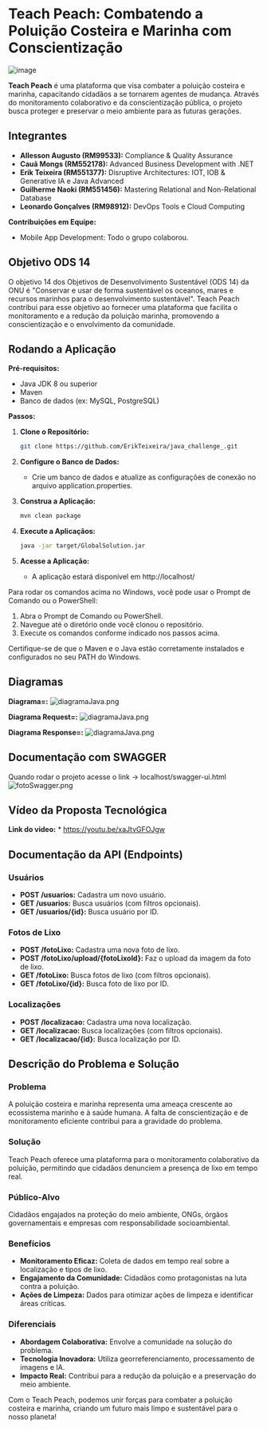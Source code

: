# Teach Peach: Combatendo a Poluição Costeira e Marinha com Conscientização

![image](https://github.com/AlleSilvaa/TechPeach/assets/126684613/9783be37-be88-4a69-9629-dbc7f67624d6)

**Teach Peach** é uma plataforma que visa combater a poluição costeira e marinha, capacitando cidadãos a se tornarem agentes de mudança. Através do monitoramento colaborativo e da conscientização pública, o projeto busca proteger e preservar o meio ambiente para as futuras gerações.

## Integrantes

* **Allesson Augusto (RM99533):** Compliance & Quality Assurance
* **Cauã Mongs (RM552178):** Advanced Business Development with .NET
* **Erik Teixeira (RM551377):** Disruptive Architectures: IOT, IOB & Generative IA e Java Advanced
* **Guilherme Naoki (RM551456):** Mastering Relational and Non-Relational Database
* **Leonardo Gonçalves (RM98912):** DevOps Tools e Cloud Computing

**Contribuições em Equipe:**
* Mobile App Development: Todo o grupo colaborou.

## Objetivo ODS 14
O objetivo 14 dos Objetivos de Desenvolvimento Sustentável (ODS 14) da ONU é "Conservar e usar de forma sustentável os oceanos, mares e recursos marinhos para o desenvolvimento sustentável". Teach Peach contribui para esse objetivo ao fornecer uma plataforma que facilita o monitoramento e a redução da poluição marinha, promovendo a conscientização e o envolvimento da comunidade.

## Rodando a Aplicação

**Pré-requisitos:**

* Java JDK 8 ou superior
* Maven
* Banco de dados (ex: MySQL, PostgreSQL)

**Passos:**

1. **Clone o Repositório:**
   ```bash
   git clone https://github.com/ErikTeixeira/java_challenge_.git

2. **Configure o Banco de Dados:**
    * Crie um banco de dados e atualize as configurações de conexão no arquivo application.properties.

3. **Construa a Aplicação:**
    ```bash
    mvn clean package

4. **Execute a Aplicaçãos:**
    ```bash
   java -jar target/GlobalSolution.jar

5. **Acesse a Aplicação:**
    * A aplicação estará disponível em http://localhost/

Para rodar os comandos acima no Windows, você pode usar o Prompt de Comando ou o PowerShell:

1. Abra o Prompt de Comando ou PowerShell.
2. Navegue até o diretório onde você clonou o repositório.
3. Execute os comandos conforme indicado nos passos acima.

Certifique-se de que o Maven e o Java estão corretamente instalados e configurados no seu PATH do Windows.



## Diagramas

**Diagrama=:**
    ![diagramaJava.png](documentacao/diagrama.png)

**Diagrama Request=:**
![diagramaJava.png](documentacao/diagrama_request.png)

**Diagrama Response=:**
![diagramaJava.png](documentacao/diagrama_response.png)

## Documentação com SWAGGER
Quando rodar o projeto acesse o link -> localhost/swagger-ui.html
![fotoSwagger.png](documentacao/swagger.png)

## Vídeo da Proposta Tecnológica

**Link do video:**
    * https://youtu.be/xaJtvGFOJgw


## Documentação da API (Endpoints)

### Usuários

- **POST /usuarios:** Cadastra um novo usuário.
- **GET /usuarios:** Busca usuários (com filtros opcionais).
- **GET /usuarios/{id}:** Busca usuário por ID.

### Fotos de Lixo

- **POST /fotoLixo:** Cadastra uma nova foto de lixo.
- **POST /fotoLixo/upload/{fotoLixoId}:** Faz o upload da imagem da foto de lixo.
- **GET /fotoLixo:** Busca fotos de lixo (com filtros opcionais).
- **GET /fotoLixo/{id}:** Busca foto de lixo por ID.

### Localizações

- **POST /localizacao:** Cadastra uma nova localização.
- **GET /localizacao:** Busca localizações (com filtros opcionais).
- **GET /localizacao/{id}:** Busca localização por ID.


## Descrição do Problema e Solução

### Problema
A poluição costeira e marinha representa uma ameaça crescente ao ecossistema marinho e à saúde humana. A falta de conscientização e de monitoramento eficiente contribui para a gravidade do problema.

### Solução
Teach Peach oferece uma plataforma para o monitoramento colaborativo da poluição, permitindo que cidadãos denunciem a presença de lixo em tempo real.

### Público-Alvo
Cidadãos engajados na proteção do meio ambiente, ONGs, órgãos governamentais e empresas com responsabilidade socioambiental.

### Benefícios
- **Monitoramento Eficaz:** Coleta de dados em tempo real sobre a localização e tipos de lixo.
- **Engajamento da Comunidade:** Cidadãos como protagonistas na luta contra a poluição.
- **Ações de Limpeza:** Dados para otimizar ações de limpeza e identificar áreas críticas.

### Diferenciais
- **Abordagem Colaborativa:** Envolve a comunidade na solução do problema.
- **Tecnologia Inovadora:** Utiliza georreferenciamento, processamento de imagens e IA.
- **Impacto Real:** Contribui para a redução da poluição e a preservação do meio ambiente.


Com o Teach Peach, podemos unir forças para combater a poluição costeira e marinha, criando um futuro mais limpo e sustentável para o nosso planeta!
